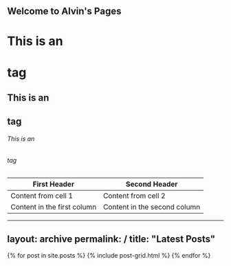 ## Welcome to Alvin's Pages

# This is an <h1> tag
## This is an <h2> tag
###### This is an <h6> tag

First Header | Second Header
------------ | -------------
Content from cell 1 | Content from cell 2
Content in the first column | Content in the second column

---
layout: archive
permalink: /
title: "Latest Posts"
---

<div class="tiles">
{% for post in site.posts %}
	{% include post-grid.html %}
{% endfor %}
</div><!-- /.tiles -->

